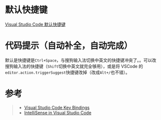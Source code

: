 # 默认快捷键

[Visual Studio Code 默认快捷键](https://code.visualstudio.com/docs/getstarted/keybindings#\_default-keyboard-shortcuts)

# 代码提示（自动补全，自动完成）

默认是快捷键是`Ctrl+Space`，与搜狗输入法切换中英文的快捷键冲突了。。可以改搜狗输入法的快捷键（`Shift`切换中英文就完全够用），或是将 VSCode 的`editor.action.triggerSuggest`快捷键改掉（改成`Alt+/`也不错）。

# 参考

> -   [Visual Studio Code Key Bindings](https://code.visualstudio.com/docs/getstarted/keybindings#\_default-keyboard-shortcuts)
> -   [IntelliSense in Visual Studio Code](https://code.visualstudio.com/docs/editor/intellisense)
